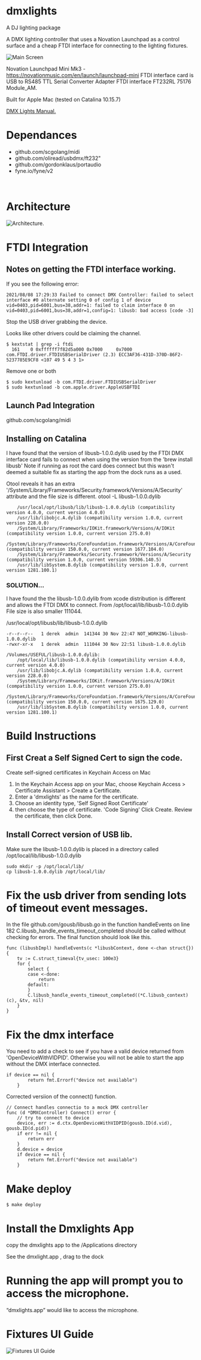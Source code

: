 # dmxlights
A DJ lighting package

A DMX lighting controller that uses a Novation Launchpad as a control surface and a cheap FTDI interface for 
connecting to the lighting fixtures.

![Main Screen](mainScreen.png)


Novation Launchpad Mini Mk3 - https://novationmusic.com/en/launch/launchpad-mini
FTDI interface card is USB to RS485 TTL Serial Converter Adapter FTDI interface FT232RL 75176 Module_AM.

Built for Apple Mac (tested on Catalina 10.15.7)

[DMX Lights Manual.](./Manual.md)

# Dependances
- github.com/scgolang/midi
- github.com/oliread/usbdmx/ft232"
- github.com/gordonklaus/portaudio
- fyne.io/fyne/v2

<br/>

# Architecture 

![Architecture.](./Architecture.png)

# FTDI Integration

## Notes on getting the FTDI interface working.

If you see the following error:
```
2021/08/08 17:29:33 Failed to connect DMX Controller: failed to select interface #0 alternate setting 0 of config 1 of device vid=0403,pid=6001,bus=38,addr=1: failed to claim interface 0 on vid=0403,pid=6001,bus=38,addr=1,config=1: libusb: bad access [code -3]
```

Stop the USB driver grabbing the device.

Looks like other drivers could be claiming the channel.
```
$ kextstat | grep -i ftdi
  161    0 0xffffff7f82d5a000 0x7000     0x7000     com.FTDI.driver.FTDIUSBSerialDriver (2.3) ECC3AF36-431D-370D-86F2-5237785E9CF8 <107 49 5 4 3 1>
```
Remove one or both
```
$ sudo kextunload -b com.FTDI.driver.FTDIUSBSerialDriver
$ sudo kextunload -b com.apple.driver.AppleUSBFTDI
```
##  Launch Pad Integration

github.com/scgolang/midi

## Installing on Catalina 

I have found that the version of libusb-1.0.0.dylib used by the FTDI DMX interface card fails to connect when using the version from the 'brew install libusb' 
Note if running as root the card does connect but this wasn't deemed a suitable fix as 
starting the app from the dock runs as a used.


Otool reveals it has an extra '/System/Library/Frameworks/Security.framework/Versions/A/Security' attribute and the file size is different.
 otool -L libusb-1.0.0.dylib 
```libusb-1.0.0.dylib:
	/usr/local/opt/libusb/lib/libusb-1.0.0.dylib (compatibility version 4.0.0, current version 4.0.0)
	/usr/lib/libobjc.A.dylib (compatibility version 1.0.0, current version 228.0.0)
	/System/Library/Frameworks/IOKit.framework/Versions/A/IOKit (compatibility version 1.0.0, current version 275.0.0)
	/System/Library/Frameworks/CoreFoundation.framework/Versions/A/CoreFoundation (compatibility version 150.0.0, current version 1677.104.0)
	/System/Library/Frameworks/Security.framework/Versions/A/Security (compatibility version 1.0.0, current version 59306.140.5)
	/usr/lib/libSystem.B.dylib (compatibility version 1.0.0, current version 1281.100.1)
```

### SOLUTION...

I have found the the libusb-1.0.0.dylib from xcode distribution is different and allows the FTDI DMX to connect. From /opt/local/lib/libusb-1.0.0.dylib
File size is also smaller 111044.

/usr/local/opt/libusb/lib/libusb-1.0.0.dylib
```
-r--r--r--   1 derek  admin  141344 30 Nov 22:47 NOT_WORKING-libusb-1.0.0.dylib
-rwxr-xr-x   1 derek  admin  111044 30 Nov 22:51 libusb-1.0.0.dylib
```

``` otool -L /Volumes/USEFUL/libusb-1.0.0.dylib 
/Volumes/USEFUL/libusb-1.0.0.dylib:
	/opt/local/lib/libusb-1.0.0.dylib (compatibility version 4.0.0, current version 4.0.0)
	/usr/lib/libobjc.A.dylib (compatibility version 1.0.0, current version 228.0.0)
	/System/Library/Frameworks/IOKit.framework/Versions/A/IOKit (compatibility version 1.0.0, current version 275.0.0)
	/System/Library/Frameworks/CoreFoundation.framework/Versions/A/CoreFoundation (compatibility version 150.0.0, current version 1675.129.0)
	/usr/lib/libSystem.B.dylib (compatibility version 1.0.0, current version 1281.100.1)
```



# Build Instructions

## First Creat a Self Signed Cert to sign the code.
Create self-signed certificates in Keychain Access on Mac
1. In the Keychain Access app on your Mac, choose Keychain Access > Certificate Assistant > Create a Certificate.
2. Enter a 'dmxlights' as the name for the certificate.
3. Choose an identity type, 'Self Signed Root Certificate'  
4. then choose the type of certificate. 'Code Signing'
Click Create.
Review the certificate, then click Done.

## Install Correct version of USB lib.

Make sure the libusb-1.0.0.dylib  is placed in a directory called /opt/local/lib/libusb-1.0.0.dylib 
```
sudo mkdir -p /opt/local/lib/
cp libusb-1.0.0.dylib /opt/local/lib/

```

# Fix the usb driver from sending lots of timeout event messages.

In the file github.com/gousb/libusb.go in the function  handleEvents on line 182
C.libusb_handle_events_timeout_completed should be called without checking for errors.
The final function should look like this.
```
func (libusbImpl) handleEvents(c *libusbContext, done <-chan struct{}) {
    tv := C.struct_timeval{tv_usec: 100e3}
    for {
        select {
        case <-done:
            return
        default:
        }
        C.libusb_handle_events_timeout_completed((*C.libusb_context)(c), &tv, nil)
    }
}
```

# Fix the dmx interface

You need to add a check to see if you have a valid device returned from 'OpenDeviceWithVIDPID'.
Otherwise you will not be able to start the app without the DMX interface connected.
```
if device == nil {
		return fmt.Errorf("device not available")
	}
```

Corrected versiion of the connect() function.
```
// Connect handles connectio to a mock DMX controller
func (d *DMXController) Connect() error {
	// try to connect to device
	device, err := d.ctx.OpenDeviceWithVIDPID(gousb.ID(d.vid), gousb.ID(d.pid))
	if err != nil {
		return err
	}
	d.device = device
	if device == nil {
		return fmt.Errorf("device not available")
	}
```

# Make deploy

```
$ make deploy

```

# Install the Dmxlights App
copy the dmxlights app to the /Applications directory

See the dmxlight.app , drag to the dock 

# Running the app will prompt you to access the microphone.


“dmxlights.app” would like to access the microphone.


# Fixtures UI Guide 

![Fixtures UI Guide](./FixtureEditorUIGuide.png)